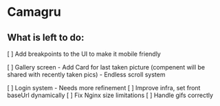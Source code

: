 # Camagru

## What is left to do:

[ ] Add breakpoints to the UI to make it mobile friendly

[ ] Gallery screen
	- Add Card for last taken picture (compenent will be shared with recently taken pics)
	- Endless scroll system

[ ] Login system - Needs more refinement
[ ] Improve infra, set front baseUrl dynamically
[ ] Fix Nginx size limitations
[ ] Handle gifs correctly